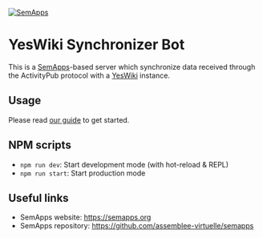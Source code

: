 [![SemApps](https://badgen.net/badge/Powered%20by/SemApps/28CDFB)](https://semapps.org)

# YesWiki Synchronizer Bot
This is a [SemApps](https://semapps.org/)-based server which synchronize data received through the ActivityPub protocol with a [YesWiki](https://yeswiki.net/) instance.

## Usage
Please read [our guide](https://semapps.org/docs/guides/activitypub) to get started.

## NPM scripts

- `npm run dev`: Start development mode (with hot-reload & REPL)
- `npm run start`: Start production mode

## Useful links

- SemApps website: https://semapps.org
- SemApps repository: https://github.com/assemblee-virtuelle/semapps

